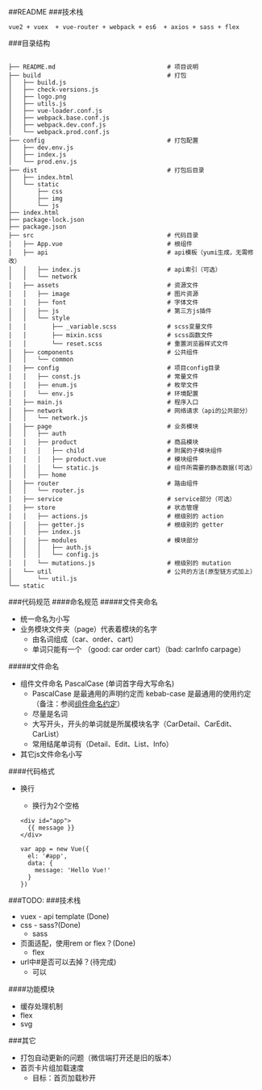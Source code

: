 ##README
###技术栈

`vue2 + vuex  + vue-router + webpack + es6  + axios + sass + flex`


###目录结构 

```

├── README.md  								# 项目说明
├── build									# 打包
│   ├── build.js
│   ├── check-versions.js
│   ├── logo.png
│   ├── utils.js
│   ├── vue-loader.conf.js
│   ├── webpack.base.conf.js
│   ├── webpack.dev.conf.js
│   └── webpack.prod.conf.js
├── config									# 打包配置
│   ├── dev.env.js
│   ├── index.js
│   └── prod.env.js
├── dist									# 打包后目录
│   ├── index.html
│   └── static
│       ├── css
│       ├── img
│       └── js
├── index.html
├── package-lock.json
├── package.json
├── src										# 代码目录
│   ├── App.vue								# 根组件
│   ├── api									# api模板（yumi生成，无需修改）
│   │   ├── index.js						# api索引（可选）
│   │   └── network
│   ├── assets								# 资源文件
│   │   ├── image							# 图片资源
│   │   ├── font							# 字体文件
│   │   ├── js								# 第三方js插件
│   │   └── style
│   │       ├── _variable.scss				# scss变量文件
│   │       ├── mixin.scss					# scss函数文件
│   │       └── reset.scss					# 重置浏览器样式文件
│   ├── components							# 公共组件
│   │   └── common
│   ├── config								# 项目config目录
│   │   ├── const.js						# 常量文件
│   │   ├── enum.js							# 枚举文件
│   │   └── env.js							# 环境配置
│   ├── main.js								# 程序入口
│   ├── network								# 网络请求（api的公共部分）
│   │   └── network.js
│   ├── page								# 业务模块
│   │   ├── auth
│   │   ├── product							# 商品模块
│   │   │   ├── child						# 附属的子模块组件
│   │   │   ├── product.vue					# 模块组件
│   │   │   └── static.js					# 组件所需要的静态数据(可选）
│   │   ├── home
│   ├── router								# 路由组件
│   │   └── router.js
│   ├── service								# service部分（可选）
│   ├── store								# 状态管理
│   │   ├── actions.js						# 根级别的 action
│   │   ├── getter.js						# 根级别的 getter
│   │   ├── index.js
│   │   ├── modules							# 模块部分
│   │   │   ├── auth.js				
│   │   │   └── config.js
│   │   └── mutations.js					# 根级别的 mutation
│   └── util								# 公共的方法(原型链方式加上）
│       └── util.js
└── static

```

###代码规范
####命名规范
#####文件夹命名
* 统一命名为小写 
* 业务模块文件夹（page）代表着模块的名字
	* 由名词组成（car、order、cart）
	* 单词只能有一个 （good: car order cart）（bad: carInfo carpage）

#####文件命名
* 组件文件命名 PascalCase (单词首字母大写命名)
	* PascalCase 是最通用的声明约定而 kebab-case 是最通用的使用约定（备注：参阅[组件命名约定](https://cn.vuejs.org/v2/guide/components.html#%E7%BB%84%E4%BB%B6%E5%91%BD%E5%90%8D%E7%BA%A6%E5%AE%9A)）	
	* 尽量是名词
	* 大写开头，开头的单词就是所属模块名字（CarDetail、CarEdit、CarList）
	* 常用结尾单词有（Detail、Edit、List、Info）
* 其它js文件命名小写 

####代码格式
* 换行
	* 换行为2个空格
	
	```
	<div id="app">
  	  {{ message }}
	</div>
	```
	
	```
	var app = new Vue({
	  el: '#app',
	  data: {
	    message: 'Hello Vue!'
	  }
	})
	```

###TODO:
###技术栈
* vuex - api template (Done)
* css - sass?(Done) 
	* sass 
* 页面适配，使用rem or flex？(Done) 	 
	* flex 
* url中#是否可以去掉？(待完成)
	* 可以 

####功能模块
* 缓存处理机制
* flex 
* svg

###其它
* 打包自动更新的问题（微信端打开还是旧的版本） 
* 首页卡片组加载速度
	* 目标：首页加载秒开